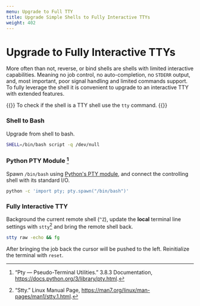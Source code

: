```yaml
---
menu: Upgrade to Full TTY
title: Upgrade Simple Shells to Fully Interactive TTYs
weight: 402
---
```


# Upgrade to Fully Interactive TTYs

More often than not, reverse, or bind shells are shells with limited interactive capabilities. Meaning no job control, no auto-completion, no `STDERR` output, and, most important, poor signal handling and limited commands support. To fully leverage the shell it is convenient to upgrade to an interactive TTY with extended features.

{{<note>}}
To check if the shell is a TTY shell use the `tty` command.
{{</note>}}

### Shell to Bash

Upgrade from shell to bash.

```sh
SHELL=/bin/bash script -q /dev/null
```

### Python PTY Module [^python-pty-module]

Spawn `/bin/bash` using [Python's PTY module](https://docs.python.org/3/library/pty.html), and connect the controlling shell with its standard I/O.

```sh
python -c 'import pty; pty.spawn("/bin/bash")'
```

### Fully Interactive TTY

Background the current remote shell (`^Z`), update the **local** terminal line settings with `stty`[^stty] and bring the remote shell back.

```sh
stty raw -echo && fg
```

After bringing the job back the cursor will be pushed to the left. Reinitialize the terminal with `reset`.

[^python-pty-module]: “Pty — Pseudo-Terminal Utilities.” 3.8.3 Documentation, https://docs.python.org/3/library/pty.html.
[^stty]: “Stty.” Linux Manual Page, https://man7.org/linux/man-pages/man1/stty.1.html.
